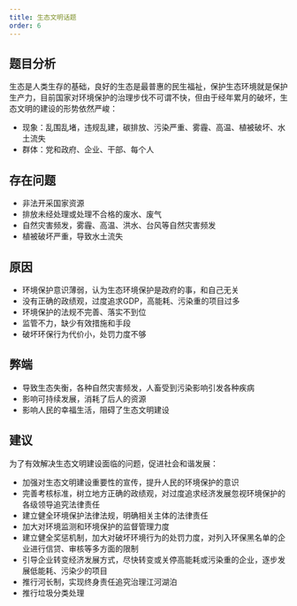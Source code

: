 ```yaml
---
title: 生态文明话题
order: 6
---
```


## 题目分析
生态是人类生存的基础，良好的生态是最普惠的民生福祉，保护生态环境就是保护生产力，目前国家对环境保护的治理步伐不可谓不快，但由于经年累月的破坏，生态文明的建设的形势依然严峻：
  - 现象：乱围乱堵，违规乱建，碳排放、污染严重、雾霾、高温、植被破坏、水土流失
  - 群体：党和政府、企业、干部、每个人

## 存在问题

  - 非法开采国家资源
  - 排放未经处理或处理不合格的废水、废气
  - 自然灾害频发，雾霾、高温、洪水、台风等自然灾害频发
  - 植被破坏严重，导致水土流失

## 原因

  - 环境保护意识薄弱，认为生态环境保护是政府的事，和自己无关
  - 没有正确的政绩观，过度追求GDP，高能耗、污染重的项目过多
  - 环境保护的法规不完善、落实不到位
  - 监管不力，缺少有效措施和手段
  - 破坏环保行为代价小，处罚力度不够

## 弊端

  - 导致生态失衡，各种自然灾害频发，人畜受到污染影响引发各种疾病
  - 影响可持续发展，消耗了后人的资源
  - 影响人民的幸福生活，阻碍了生态文明建设

## 建议
为了有效解决生态文明建设面临的问题，促进社会和谐发展：
  - 加强对生态文明建设重要性的宣传，提升人民的环境保护的意识
  - 完善考核标准，树立地方正确的政绩观，对过度追求经济发展忽视环境保护的各级领导追究法律责任
  - 建立健全环境保护法律法规，明确相关主体的法律责任
  - 加大对环境监测和环境保护的监督管理力度
  - 建立健全奖惩机制，加大对破坏环境行为的处罚力度，对列入环保黑名单的企业进行信贷、审核等多方面的限制
  - 引导企业转变经济发展方式，尽快转变或关停高能耗或污染重的企业，逐步发展低能耗、污染少的项目
  - 推行河长制，实现终身责任追究治理江河湖泊
  - 推行垃圾分类处理

